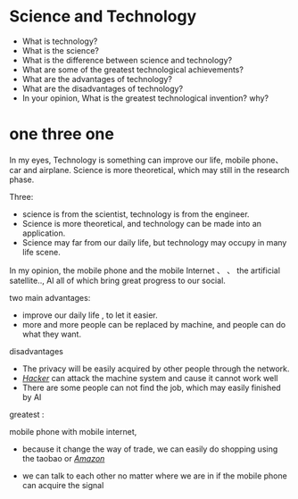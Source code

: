 # Science and Technology

- What is technology?
- What is the science?
- What is the difference between science and technology?
- What are some of the greatest technological achievements?
- What are the advantages of technology?
- What are the disadvantages of technology?
- In your opinion, What is the greatest technological invention? why?



# one three one

In my eyes, Technology is something can improve our life, mobile phone、car and airplane. Science is more theoretical, which may still in the research phase.

Three: 

- science is from the scientist, technology is from the engineer.
- Science is more theoretical, and technology can be made into an application.
- Science may far from our daily life, but technology may occupy in many life scene.

In my opinion, the mobile phone and the mobile Internet 、 、 the artificial satellite..,  AI all of which bring great progress to our social.



two main advantages:

- improve our daily life , to let it easier.
- more and more people can be replaced by machine, and people can do what they want.



disadvantages

- The privacy will be easily acquired by other people through the network.
- *[Hacker](javascript:;)* can attack the machine system and cause it cannot work well
- There are some people can not find the job, which may easily finished by AI



greatest :

mobile phone with mobile internet,

- because it change the way of trade, we can easily do shopping using the taobao or *[Amazon](javascript:;)*

- we can talk to each other no matter where we are in if the mobile phone can acquire the signal

  